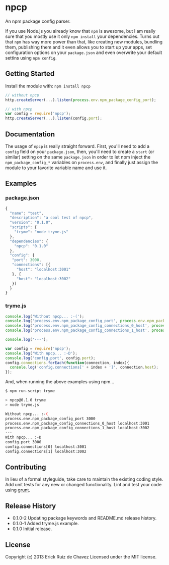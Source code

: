 # npcp
An npm package config parser.

If you use Node.js you already know that ```npm``` is awesome, but I am really sure that you mostly use it only ```npm install``` your dependencies. Turns out that ```npm``` has way more power than that, like creating new modules, bundling them, publishing them and it even allows you to start up your apps, set configuration options on your ```package.json``` and even overwrite your default settins using ```npm config```.

## Getting Started

Install the module with: `npm install npcp`

```javascript
// without npcp
http.createServer(...).listen(process.env.npm_package_config_port);

// with npcp
var config = require('npcp');
http.createServer(...).listen(config.port);
```

## Documentation
The usage of ```npcp``` is really straight forward. First, you'll need to add a ```config``` field on your ```package.json```, then, you'll need to create a ```start``` (or similar) setting on the same ```package.json``` in order to let npm inject the ```npm_package_config_*``` variables on ```process.env```, and finally just assign the module to your favorite variable name and use it.

## Examples

### package.json
```javascript
{
  "name": "test",
  "description": "a cool test of npcp",
  "version": "0.1.0",
  "scripts": {
    "tryme": "node tryme.js"
  },
  "dependencies": {
    "npcp": "0.1.0"
  },
  "config": {
   "port": 3000,
   "connections": [{
     "host": "localhost:3001"
   }, {
     "host": "localhost:3002"
   }]
  }
}
```

### tryme.js
```javascript
console.log('Without npcp... :-(');
console.log('process.env.npm_package_config_port', process.env.npm_package_config_port);
console.log('process.env.npm_package_config_connections_0_host', process.env.npm_package_config_connections_0_host);
console.log('process.env.npm_package_config_connections_1_host', process.env.npm_package_config_connections_1_host);

console.log('---');

var config = require('npcp');
console.log('With npcp... :-D');
console.log('config.port', config.port);
config.connections.forEach(function(connection, index){
  console.log('config.connections[' + index + ']', connection.host);
});
```

And, when running the above examples using npm...

```bash
$ npm run-script tryme

> npcp@0.1.0 tryme
> node tryme.js

Without npcp... :-(
process.env.npm_package_config_port 3000
process.env.npm_package_config_connections_0_host localhost:3001
process.env.npm_package_config_connections_1_host localhost:3002
---
With npcp... :-D
config.port 3000
config.connections[0] localhost:3001
config.connections[1] localhost:3002
```

## Contributing
In lieu of a formal styleguide, take care to maintain the existing coding style. Add unit tests for any new or changed functionality. Lint and test your code using [grunt](http://gruntjs.com/).

## Release History
- 0.1.0-2 Updating package keywords and README.md release history.
- 0.1.0-1 Added tryme.js example.
- 0.1.0 Initial release.

## License
Copyright (c) 2013 Erick Ruiz de Chavez
Licensed under the MIT license.
